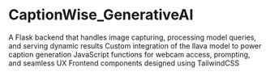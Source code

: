 # CaptionWise_GenerativeAI
A Flask backend that handles image capturing, processing model queries, and serving dynamic results Custom integration of the llava model to power caption generation JavaScript functions for webcam access, prompting, and seamless UX Frontend components designed using TailwindCSS
